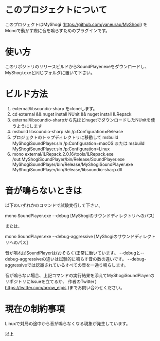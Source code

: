# このプロジェクトについて

このプロジェクトはMyShogi (https://github.com/yaneurao/MyShogi) をMonoで動かす際に音を鳴らすためのプラグインです。

# 使い方

このリポジトリのリリースビルドからSoundPlayer.exeをダウンロードし、
MyShogi.exeと同じフォルダに置いて下さい。

# ビルド方法

1. external/libsoundio-sharp をcloneします。
2. cd external && nuget install NUnit && nuget install ILRepack
3. external/libsoundio-sharpから先ほどnugetでダウンロードしたNUnitを使うようにします
4. msbuild libsoundio-sharp.sln /p:Configuration=Release
5. プロジェクトのトップディレクトリに移動して msbuild MyShogiSoundPlayer.sln /p:Configuration=macOS または msbuild MyShogiSoundPlayer.sln /p:Configuration=Linux
6. mono external/ILRepack.2.0.16/tools/ILRepack.exe /out:MyShogiSoundPlayer/bin/Release/SoundPlayer.exe MyShogiSoundPlayer/bin/Release/MyShogiSoundPlayer.exe MyShogiSoundPlayer/bin/Release/libsoundio-sharp.dll

# 音が鳴らないときは

以下のいずれかのコマンドで試験実行して下さい。

 mono SoundPlayer.exe --debug [MyShogiのサウンドディレクトリへのパス]

または、

 mono SoundPlayer.exe --debug-aggressive [MyShogiのサウンドディレクトリへのパス]

音が鳴ればSoundPlayerは(おそらく)正常に動いています。
--debugと--debug-aggressiveの違いは試験的に鳴らす音の数の違いです。
--debug-aggressiveでは認識されているすべての音を一通り鳴らします。

音が鳴らない場合、上記コマンドの実行結果を添えてMyShogiSoundPlayerのリポジトリにIssueを立てるか、
作者のTwitter( https://twitter.com/arrow_elpis )までお問い合わせください。

# 現在の制約事項

Linuxで対局の途中から音が鳴らなくなる現象が発生しています。

以上
